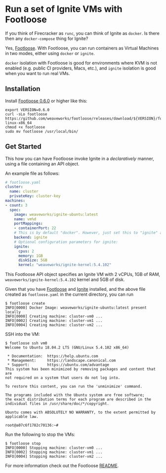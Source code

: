 # Run a set of Ignite VMs with Footloose

If you think of Firecracker as `runc`, you can think of Ignite as `docker`.
Is there then any `docker-compose` thing for Ignite?

Yes, [Footloose](https://github.com/weaveworks/footloose). With Footloose, you can
run containers as Virtual Machines in two modes, either using `docker` or `ignite`.

`docker` isolation with Footloose is good for environments where KVM is not enabled (e.g.
public CI providers, Macs, etc.), and `ignite` isolation is good when you want to run real
VMs.

## Installation

Install [Footloose 0.6.0](https://github.com/weaveworks/footloose/releases/tag/0.6.0) or higher like this:

```shell
export VERSION=0.6.0
curl -sLo footloose https://github.com/weaveworks/footloose/releases/download/${VERSION}/footloose-${VERSION}-linux-x86_64
chmod +x footloose
sudo mv footloose /usr/local/bin/
```

## Get Started

This how you can have Footloose invoke Ignite in a _declaratively_ manner, using a file containing
an API object.

An example file as follows:

```yaml
# footloose.yaml
cluster:
  name: cluster
  privateKey: cluster-key
machines:
- count: 3
  spec:
    image: weaveworks/ignite-ubuntu:latest
    name: vm%d
    portMappings:
    - containerPort: 22
    # This is by default "docker". However, just set this to "ignite" and it'll work with Ignite :)
    backend: ignite
    # Optional configuration parameters for ignite:
    ignite:
      cpus: 2
      memory: 1GB
      diskSize: 5GB
      kernel: "weaveworks/ignite-kernel:5.4.102"
```

This Footloose API object specifies an Ignite VM with 2 vCPUs, 1GB of RAM, `weaveworks/ignite-kernel:5.4.102` kernel and 5GB of disk.

Given that you have [Footloose](https://github.com/weaveworks/footloose#install) and [Ignite](installation.md) installed, and the above file
created as `footloose.yaml` in the current directory, you can run

```console
$ footloose create
INFO[0000] Docker Image: weaveworks/ignite-ubuntu:latest present locally 
INFO[0000] Creating machine: cluster-vm0 ...
INFO[0002] Creating machine: cluster-vm1 ...
INFO[0004] Creating machine: cluster-vm2 ...
```

SSH into the VM:

```console
$ footloose ssh vm0
Welcome to Ubuntu 18.04.2 LTS (GNU/Linux 5.4.102 x86_64)

 * Documentation:  https://help.ubuntu.com
 * Management:     https://landscape.canonical.com
 * Support:        https://ubuntu.com/advantage
This system has been minimized by removing packages and content that are
not required on a system that users do not log into.

To restore this content, you can run the 'unminimize' command.

The programs included with the Ubuntu system are free software;
the exact distribution terms for each program are described in the
individual files in /usr/share/doc/*/copyright.

Ubuntu comes with ABSOLUTELY NO WARRANTY, to the extent permitted by
applicable law.

root@a07c6f1782c70136:~#
```

Run the following to stop the VMs:

```console
$ footloose stop
INFO[0000] Stopping machine: cluster-vm0 ...
INFO[0002] Stopping machine: cluster-vm1 ...
INFO[0004] Stopping machine: cluster-vm2 ...
```

For more information check out the Footloose [README](https://github.com/weaveworks/footloose#footlooseyaml).
